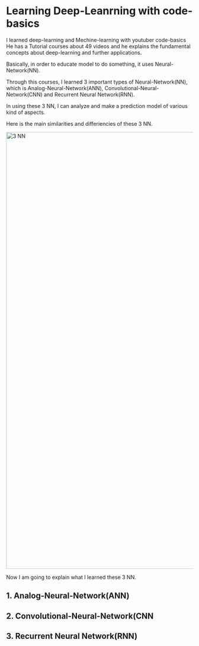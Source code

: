 # Learning Deep-Leanrning with code-basics

I learned deep-learning and Mechine-learning with youtuber code-basics <br/>
He has a Tutorial courses about 49 videos and he explains the fundamental concepts about deep-learning and further applications.


Basically, in order to educate model to do something, it uses Neural-Network(NN).


Through this courses, I learned 3 important types of Neural-Network(NN), <br/>
which is Analog-Neural-Network(ANN), Convolutional-Neural-Network(CNN) and Recurrent Neural Network(RNN).

In using these 3 NN, I can analyze and make a prediction model of various kind of aspects.

Here is the main similarities and differiencies of these 3 NN.


<img width="1178" alt="3 NN" src="https://user-images.githubusercontent.com/72393144/230751672-ad911ce7-e65e-4edb-8590-b5f6ae00e252.png">

Now I am going to explain what I learned these 3 NN.

## 1. Analog-Neural-Network(ANN)

## 2. Convolutional-Neural-Network(CNN

## 3. Recurrent Neural Network(RNN)
